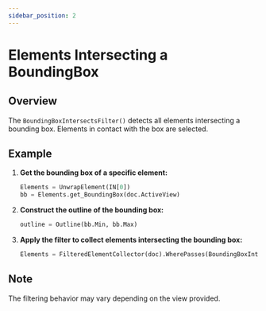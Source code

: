 ```yaml
---
sidebar_position: 2
---
```


# Elements Intersecting a BoundingBox

## Overview
The `BoundingBoxIntersectsFilter()` detects all elements intersecting a bounding box. Elements in contact with the box are selected.

## Example
1. **Get the bounding box of a specific element:**
    ```python
    Elements = UnwrapElement(IN[0])
    bb = Elements.get_BoundingBox(doc.ActiveView)
    ```

2. **Construct the outline of the bounding box:**
    ```python
    outline = Outline(bb.Min, bb.Max)
    ```

3. **Apply the filter to collect elements intersecting the bounding box:**
    ```python
    Elements = FilteredElementCollector(doc).WherePasses(BoundingBoxIntersectsFilter(outline)).ToElements()
    ```

## Note
The filtering behavior may vary depending on the view provided.
